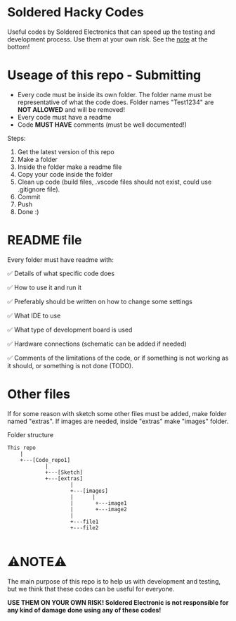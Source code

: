 # Soldered Hacky Codes
Useful codes by Soldered Electronics that can speed up the testing and development process.
Use them at your own risk. See the [note](https://github.com/SolderedElectronics/Soldered-Hacky-Codes/edit/main/README.md#%EF%B8%8Fnote%EF%B8%8F) at the bottom!

# Useage of this repo - Submitting
- Every code must be inside its own folder. The folder name must be representative of what the code does. Folder names "Test1234" are **NOT ALLOWED** and will be removed!
- Every code must have a readme
- Code **MUST HAVE** comments (must be well documented!)

Steps:
1. Get the latest version of this repo
2. Make a folder
3. Inside the folder make a readme file
4. Copy your code inside the folder
5. Clean up code (build files, .vscode files should not exist, could use .gitignore file).
6. Commit
7. Push
8. Done :)

# README file
Every folder must have readme with:

✅ Details of what specific code does

✅ How to use it and run it

✅ Preferably should be written on how to change some settings

✅ What IDE to use

✅ What type of development board is used

✅ Hardware connections (schematic can be added if needed)

✅ Comments of the limitations of the code, or if something is not working as it should, or something is not done (TODO).

# Other files
If for some reason with sketch some other files must be added, make folder named "extras".
If images are needed, inside "extras" make "images" folder.

Folder structure
```
This repo
    |
    +---[Code_repo1]
            |
            +---[Sketch]
            +---[extras]
                    |
                    +---[images]
                    |      |
                    |       +---image1
                    |       +---image2
                    |
                    +---file1
                    +---file2
                         
```
# ⚠️**NOTE**⚠️
The main purpose of this repo is to help us with development and testing, but we think that these codes can be useful for everyone.

**USE THEM ON YOUR OWN RISK! Soldered Electronic is not responsible for any kind of damage done using any of these codes!**
